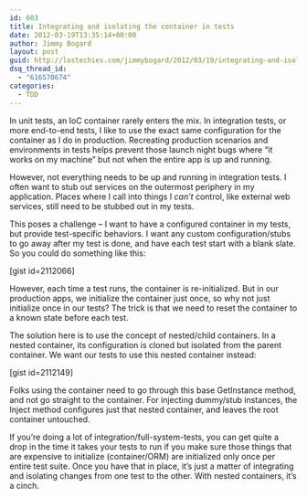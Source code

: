 ```yaml
---
id: 603
title: Integrating and isolating the container in tests
date: 2012-03-19T13:35:14+00:00
author: Jimmy Bogard
layout: post
guid: http://lostechies.com/jimmybogard/2012/03/19/integrating-and-isolating-the-container-in-tests/
dsq_thread_id:
  - "616570674"
categories:
  - TDD
---
```

In unit tests, an IoC container rarely enters the mix. In integration tests, or more end-to-end tests, I like to use the exact same configuration for the container as I do in production. Recreating production scenarios and environments in tests helps prevent those launch night bugs where “it works on my machine” but not when the entire app is up and running.

However, not everything needs to be up and running in integration tests. I often want to stub out services on the outermost periphery in my application. Places where I call into things I _can’t_ control, like external web services, still need to be stubbed out in my tests.

This poses a challenge – I want to have a configured container in my tests, but provide test-specific behaviors. I want any custom configuration/stubs to go away after my test is done, and have each test start with a blank slate. So you could do something like this:

[gist id=2112066]

However, each time a test runs, the container is re-initialized. But in our production apps, we initialize the container just once, so why not just initialize once in our tests? The trick is that we need to reset the container to a known state before each test.

The solution here is to use the concept of nested/child containers. In a nested container, its configuration is cloned but isolated from the parent container. We want our tests to use this nested container instead:

[gist id=2112149]

Folks using the container need to go through this base GetInstance method, and not go straight to the container. For injecting dummy/stub instances, the Inject method configures just that nested container, and leaves the root container untouched.

If you’re doing a lot of integration/full-system-tests, you can get quite a drop in the time it takes your tests to run if you make sure those things that are expensive to initialize (container/ORM) are initialized only once per entire test suite. Once you have that in place, it’s just a matter of integrating and isolating changes from one test to the other. With nested containers, it’s a cinch.
